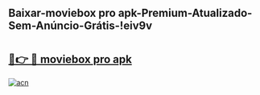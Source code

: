 
## Baixar-moviebox pro apk-Premium-Atualizado-Sem-Anúncio-Grátis-!eiv9v

# <h2><a href="https://andorid.site?title=moviebox_pro_apk&ref=27">🔗👉 🔴 moviebox pro apk</a></h2>

[![acn](https://github.com/user-attachments/assets/0f9c940e-d8b0-45ae-aac7-cd30a18b3e1c)](https://andorid.site?title=moviebox_pro_apk&ref=27)

